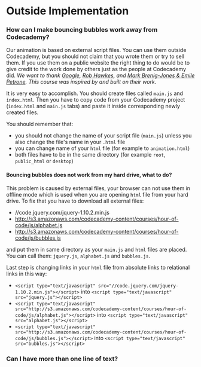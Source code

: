 Outside Implementation
===

### How can I make bouncing bubbles work away from Codecademy?

Our animation is based on external script files. You can use them outside Codecademy, but you should not claim that you wrote them or try to sell them. If you use them on a public website the right thing to do would be to give credit to the work done by others just as the people at Codecademy did. *We want to thank [Google](http://www.google.com/logos/particle.html), [Rob Hawkes](https://github.com/robhawkes/google-bouncing-balls), and [Mark Brenig-Jones & Emile Petrone](http://dotty-dots.appspot.com/). This course was inspired by and built on their work.*

It is very easy to accomplish. You should create files called `main.js` and `index.html`. Then you have to copy code from your Codecademy project (`index.html` and `main.js` tabs) and paste it inside corresponding newly created files.

You should remember that:

- you should not change the name of your script file (`main.js`) unless you also change the file's name in your `.html` file 
- you can change name of your `html` file (for example to `animation.html`)
- both files have to be in the same directory (for example `root`, `public_html` or `desktop`)

#### Bouncing bubbles does not work from my hard drive, what to do?

This problem is caused by external files, your browser can not use them in offline mode which is used when you are opening `html` file from your hard drive. To fix that you have to download all external files:

- //code.jquery.com/jquery-1.10.2.min.js
- http://s3.amazonaws.com/codecademy-content/courses/hour-of-code/js/alphabet.js
- http://s3.amazonaws.com/codecademy-content/courses/hour-of-code/js/bubbles.js

and put them in same directory as your `main.js` and `html` files are placed. You can call them: `jquery.js`, `alphabet.js` and `bubbles.js`.

Last step is changing links in your `html` file from absolute links to relational links in this way:

- `<script type="text/javascript" src="//code.jquery.com/jquery-1.10.2.min.js"></script>` into `<script type="text/javascript" src="jquery.js"></script>`
- `<script type="text/javascript" src="http://s3.amazonaws.com/codecademy-content/courses/hour-of-code/js/alphabet.js"></script>` into `<script type="text/javascript" src="alphabet.js"></script>`
- `<script type="text/javascript" src="http://s3.amazonaws.com/codecademy-content/courses/hour-of-code/js/bubbles.js"></script>` into `<script type="text/javascript" src="bubbles.js"></script>`

### Can I have more than one line of text?
